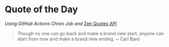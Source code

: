 # Quote of the Day 
*Using GitHub Actions Chron Job and* [Zen Quotes API]( https://zenquotes.io/ )
> Though no one can go back and make a brand new start, anyone can start from now and make a brand new ending. ~ Carl Bard

